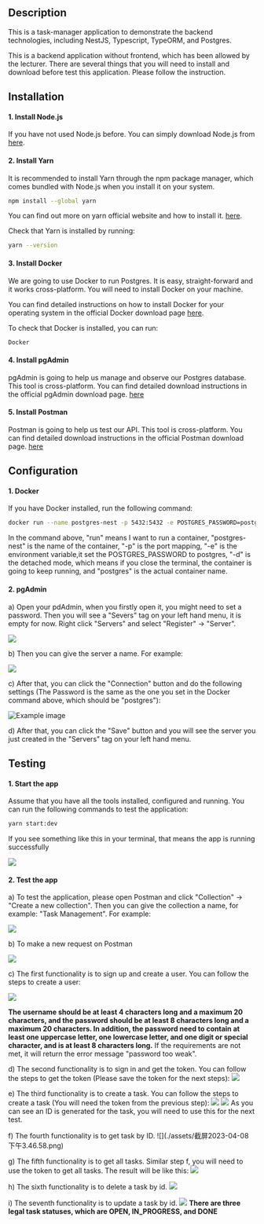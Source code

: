 ## Description
This is a task-manager application to demonstrate the backend technologies, including NestJS, Typescript, TypeORM, and Postgres.

This is a backend application without frontend, which has been allowed by the lecturer. There are several things that you will need to install and download before test this application. Please follow the instruction. 
## Installation
#### 1. Install Node.js
If you have not used Node.js before. You can simply download Node.js from [here](https://nodejs.org/en). 

#### 2. Install Yarn
It is recommended to install Yarn through the npm package manager, which comes bundled with Node.js when you install it on your system.
```bash
npm install --global yarn
```
You can find out more on yarn official website and how to install it. [here](https://classic.yarnpkg.com/en/docs/install/#mac-stable).

Check that Yarn is installed by running:
```bash
yarn --version
```
#### 3. Install Docker
We are going to use Docker to run Postgres. It is easy, straight-forward and it works cross-platform. You will need to install Docker on your machine.

You can find detailed instructions on how to install Docker for your operating system in the official Docker download page [here](https://www.docker.com/products/docker-desktop/).

To check that Docker is installed, you can run:
```bash
Docker
```

#### 4. Install pgAdmin
pgAdmin is going to help us manage and observe our Postgres database. This tool is cross-platform. You can find detailed download instructions in the official pgAdmin download page. [here](https://www.pgadmin.org/download/)

#### 5. Install Postman
Postman is going to help us test our API. This tool is cross-platform. You can find detailed download instructions in the official Postman download page. [here](https://www.postman.com/downloads/)

## Configuration
#### 1. Docker

If you have Docker installed, run the following command:
```bash
docker run --name postgres-nest -p 5432:5432 -e POSTGRES_PASSWORD=postgres -d postgres
```
In the command above, "run" means I want to run a container, "postgres-nest" is the name of the container, "-p" is the port mapping, "-e" is the environment variable,it set the POSTGRES_PASSWORD to postgres, "-d" is the detached mode, which means if you close the terminal, the container is going to keep running, and "postgres" is the actual container name.

#### 2. pgAdmin
a) Open your pdAdmin, when you firstly open it, you might need to set a password. Then you will see a "Severs" tag on your left hand menu, it is empty for now. Right click "Servers" and select "Register" -> "Server".


![](https://raw.githubusercontent.com/UOA-CS732-SE750-Students-2023/cs732-se75-assignment-yil909/main/assets/%E6%88%AA%E5%B1%8F2023-04-08%20%E4%B8%8A%E5%8D%8811.47.51.png)



b) Then you can give the server a name. For example: 

![](https://raw.githubusercontent.com/UOA-CS732-SE750-Students-2023/cs732-se75-assignment-yil909/main/assets/%E6%88%AA%E5%B1%8F2023-04-08%20%E4%B8%8A%E5%8D%8811.54.40.png)

c) After that, you can click the "Connection" button and do the following settings (The Password is the same as the one you set in the Docker command above, which should be "postgres"):


![Example image](https://raw.githubusercontent.com/UOA-CS732-SE750-Students-2023/cs732-se75-assignment-yil909/main/assets/%E6%88%AA%E5%B1%8F2023-04-08%20%E4%B8%8B%E5%8D%8812.30.12.png)

d) After that, you can click the "Save" button and you will see the server you just created in the "Servers" tag on your left hand menu.

## Testing
#### 1. Start the app
Assume that you have all the tools installed, configured and running. You can run the following commands to test the application:

```bash
yarn start:dev
```

If you see something like this in your terminal, that means the app is running successfully

![](https://raw.githubusercontent.com/UOA-CS732-SE750-Students-2023/cs732-se75-assignment-yil909/main/assets/%E6%88%AA%E5%B1%8F2023-04-08%20%E4%B8%8B%E5%8D%881.16.39.png)

#### 2. Test the app
a) To test the application, please open Postman and click "Collection" -> "Create a new collection". Then you can give the collection a name, for example: "Task Management". For example: 

![](https://github.com/UOA-CS732-SE750-Students-2023/cs732-se75-assignment-yil909/blob/main/assets/%E6%88%AA%E5%B1%8F2023-04-08%20%E4%B8%8B%E5%8D%881.39.18.png?raw=true)

b) To make a new request on Postman

![](https://raw.githubusercontent.com/UOA-CS732-SE750-Students-2023/cs732-se75-assignment-yil909/main/assets/%E6%88%AA%E5%B1%8F2023-04-08%20%E4%B8%8B%E5%8D%881.46.17.png)

c) The first functionality is to sign up and create a user. You can follow the steps to create a user:

![](https://github.com/UOA-CS732-SE750-Students-2023/cs732-se75-assignment-yil909/blob/main/assets/%E6%88%AA%E5%B1%8F2023-04-08%20%E4%B8%8B%E5%8D%881.53.59.png?raw=true)

**The username should be at least 4 characters long and a maximum 20 characters, and the password should be at least 8 characters long and a maximum 20 characters. In addition, the password need to contain at least one uppercase letter, one lowercase letter, and one digit or special character, and is at least 8 characters long.**
If the requirements are not met, it will return the error message "password too weak".

d) The second functionality is to sign in and get the token. You can follow the steps to get the token (Please save the token for the next steps):
![](https://github.com/UOA-CS732-SE750-Students-2023/cs732-se75-assignment-yil909/blob/main/assets/%E6%88%AA%E5%B1%8F2023-04-08%20%E4%B8%8B%E5%8D%882.21.06.png?raw=true)

e) The third functionality is to create a task. You can follow the steps to create a task (You will need the token from the previous step):
![](https://github.com/UOA-CS732-SE750-Students-2023/cs732-se75-assignment-yil909/blob/main/assets/%E6%88%AA%E5%B1%8F2023-04-08%20%E4%B8%8B%E5%8D%882.47.32.png?raw=true)
![](https://github.com/UOA-CS732-SE750-Students-2023/cs732-se75-assignment-yil909/blob/main/assets/%E6%88%AA%E5%B1%8F2023-04-08%20%E4%B8%8B%E5%8D%883.32.59.png?raw=true)
As you can see an ID is generated for the task, you will need to use this for the next test. 

f) The fourth functionality is to get task by ID.
![](./assets/截屏2023-04-08 下午3.46.58.png)

g) The fifth functionality is to get all tasks.
Similar step f, you will need to use the token to get all tasks. The result will be like this:
![](https://github.com/UOA-CS732-SE750-Students-2023/cs732-se75-assignment-yil909/blob/main/assets/%E6%88%AA%E5%B1%8F2023-04-08%20%E4%B8%8B%E5%8D%883.46.58.png?raw=true)

h) The sixth functionality is to delete a task by id.
![](https://github.com/UOA-CS732-SE750-Students-2023/cs732-se75-assignment-yil909/blob/main/assets/%E6%88%AA%E5%B1%8F2023-04-08%20%E4%B8%8B%E5%8D%884.03.38.png?raw=true)

i) The seventh functionality is to update a task by id. 
![](https://github.com/UOA-CS732-SE750-Students-2023/cs732-se75-assignment-yil909/blob/main/assets/%E6%88%AA%E5%B1%8F2023-04-08%20%E4%B8%8B%E5%8D%884.17.32.png?raw=true)
**There are three legal task statuses, which are OPEN, IN_PROGRESS, and DONE**

